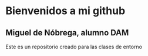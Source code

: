 # Bienvenidos a mi github
## Miguel de Nóbrega, alumno DAM

Este es un repositorio creado para las clases de entorno
